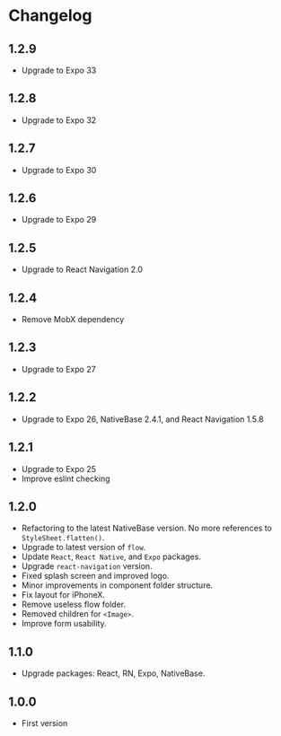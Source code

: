 # Changelog

## 1.2.9
* Upgrade to Expo 33

## 1.2.8
* Upgrade to Expo 32

## 1.2.7
* Upgrade to Expo 30

## 1.2.6
* Upgrade to Expo 29

## 1.2.5
* Upgrade to React Navigation 2.0

## 1.2.4
* Remove MobX dependency

## 1.2.3
* Upgrade to Expo 27

## 1.2.2
* Upgrade to Expo 26, NativeBase 2.4.1, and React Navigation 1.5.8

## 1.2.1
* Upgrade to Expo 25
* Improve eslint checking

## 1.2.0
* Refactoring to the latest NativeBase version. No more references to `StyleSheet.flatten()`.
* Upgrade to latest version of `flow`.
* Update `React`, `React Native`, and `Expo` packages.
* Upgrade `react-navigation` version.
* Fixed splash screen and improved logo.
* Minor improvements in component folder structure.
* Fix layout for iPhoneX.
* Remove useless flow folder.
* Removed children for `<Image>`.
* Improve form usability.

## 1.1.0
* Upgrade packages: React, RN, Expo, NativeBase.

## 1.0.0
* First version

